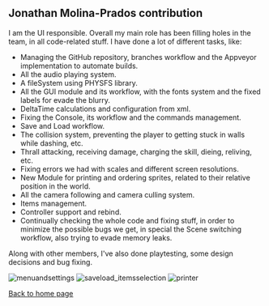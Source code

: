 ## **Jonathan Molina-Prados contribution**

I am the UI responsible. Overall my main role has been filling holes in the team, in all code-related stuff. 
I have done a lot of different tasks, like:

- Managing the GitHub repository, branches workflow and the Appveyor implementation to automate builds.
- All the audio playing system.
- A fileSystem using PHYSFS library.
- All the GUI module and its workflow, with the fonts system and the fixed labels for evade the blurry.
- DeltaTime calculations and configuration from xml.
- Fixing the Console, its workflow and the commands management.
- Save and Load workflow.
- The collision system, preventing the player to getting stuck in walls while dashing, etc.
- Thrall attacking, receiving damage, charging the skill, dieing, reliving, etc.
- Fixing errors we had with scales and different screen resolutions.
- New Module for printing and ordering sprites, related to their relative position in the world.
- All the camera following and camera culling system.
- Items management.
- Controller support and rebind.
- Continually checking the whole code and fixing stuff, in order to minimize the possible bugs we get, in special the Scene switching workflow, also trying to evade memory leaks.

Along with other members, I've also done playtesting, some design decisions and bug fixing.

![menuandsettings](https://user-images.githubusercontent.com/11388662/40985050-83217b40-68e3-11e8-916a-cdb29acc7aa1.gif)
![saveload_itemsselection](https://user-images.githubusercontent.com/11388662/40985415-5b3efc96-68e4-11e8-8f3f-0ec5c7eeaa1b.gif)
![printer](https://user-images.githubusercontent.com/11388662/40985669-e5a20464-68e4-11e8-979f-104b7e9b9640.gif)

[Back to home page](https://softcactusteam.github.io/Warcraft-Heroes-Beyond-Time/)
